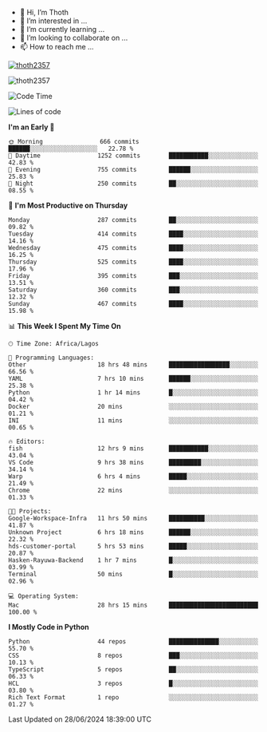 <!---
thoth2357/thoth2357 is a ✨ special ✨ repository because its `README.md` (this file) appears on your GitHub profile.
You can click the Preview link to take a look at your changes.
--->

- 👋 Hi, I’m Thoth
- 👀 I’m interested in ...
- 🌱 I’m currently learning ...
- 💞️ I’m looking to collaborate on ...
- 📫 How to reach me ...


<p align="left"> <a href="https://github.com/ryo-ma/github-profile-trophy"><img src="https://github-profile-trophy.vercel.app/?username=thoth2357&theme=gruvbox&no-bg=true&no-frame=false&title=MultiLanguage,Commits,Repositories,Stars,Followers,PullRequest,Reviews,Issues" alt="thoth2357" /></a> </p>

<p align="left"> <img src="https://komarev.com/ghpvc/?username=thoth2357&label=Profile%20views&color=0e75b6&style=flat" alt="thoth2357" /> </p>

<!--START_SECTION:waka-->
![Code Time](http://img.shields.io/badge/Code%20Time-3%2C056%20hrs%2039%20mins-blue)

![Lines of code](https://img.shields.io/badge/From%20Hello%20World%20I%27ve%20Written-30.9%20million%20lines%20of%20code-blue)

**I'm an Early 🐤** 

```text
🌞 Morning                666 commits         ██████░░░░░░░░░░░░░░░░░░░   22.78 % 
🌆 Daytime                1252 commits        ███████████░░░░░░░░░░░░░░   42.83 % 
🌃 Evening                755 commits         ██████░░░░░░░░░░░░░░░░░░░   25.83 % 
🌙 Night                  250 commits         ██░░░░░░░░░░░░░░░░░░░░░░░   08.55 % 
```
📅 **I'm Most Productive on Thursday** 

```text
Monday                   287 commits         ██░░░░░░░░░░░░░░░░░░░░░░░   09.82 % 
Tuesday                  414 commits         ████░░░░░░░░░░░░░░░░░░░░░   14.16 % 
Wednesday                475 commits         ████░░░░░░░░░░░░░░░░░░░░░   16.25 % 
Thursday                 525 commits         ████░░░░░░░░░░░░░░░░░░░░░   17.96 % 
Friday                   395 commits         ███░░░░░░░░░░░░░░░░░░░░░░   13.51 % 
Saturday                 360 commits         ███░░░░░░░░░░░░░░░░░░░░░░   12.32 % 
Sunday                   467 commits         ████░░░░░░░░░░░░░░░░░░░░░   15.98 % 
```


📊 **This Week I Spent My Time On** 

```text
🕑︎ Time Zone: Africa/Lagos

💬 Programming Languages: 
Other                    18 hrs 48 mins      █████████████████░░░░░░░░   66.56 % 
YAML                     7 hrs 10 mins       ██████░░░░░░░░░░░░░░░░░░░   25.38 % 
Python                   1 hr 14 mins        █░░░░░░░░░░░░░░░░░░░░░░░░   04.42 % 
Docker                   20 mins             ░░░░░░░░░░░░░░░░░░░░░░░░░   01.21 % 
INI                      11 mins             ░░░░░░░░░░░░░░░░░░░░░░░░░   00.65 % 

🔥 Editors: 
fish                     12 hrs 9 mins       ███████████░░░░░░░░░░░░░░   43.04 % 
VS Code                  9 hrs 38 mins       █████████░░░░░░░░░░░░░░░░   34.14 % 
Warp                     6 hrs 4 mins        █████░░░░░░░░░░░░░░░░░░░░   21.49 % 
Chrome                   22 mins             ░░░░░░░░░░░░░░░░░░░░░░░░░   01.33 % 

🐱‍💻 Projects: 
Google-Workspace-Infra   11 hrs 50 mins      ██████████░░░░░░░░░░░░░░░   41.87 % 
Unknown Project          6 hrs 18 mins       ██████░░░░░░░░░░░░░░░░░░░   22.32 % 
hds-customer-portal      5 hrs 53 mins       █████░░░░░░░░░░░░░░░░░░░░   20.87 % 
Hasken-Rayuwa-Backend    1 hr 7 mins         █░░░░░░░░░░░░░░░░░░░░░░░░   03.99 % 
Terminal                 50 mins             █░░░░░░░░░░░░░░░░░░░░░░░░   02.96 % 

💻 Operating System: 
Mac                      28 hrs 15 mins      █████████████████████████   100.00 % 
```

**I Mostly Code in Python** 

```text
Python                   44 repos            ██████████████░░░░░░░░░░░   55.70 % 
CSS                      8 repos             ███░░░░░░░░░░░░░░░░░░░░░░   10.13 % 
TypeScript               5 repos             ██░░░░░░░░░░░░░░░░░░░░░░░   06.33 % 
HCL                      3 repos             █░░░░░░░░░░░░░░░░░░░░░░░░   03.80 % 
Rich Text Format         1 repo              ░░░░░░░░░░░░░░░░░░░░░░░░░   01.27 % 
```




 Last Updated on 28/06/2024 18:39:00 UTC
<!--END_SECTION:waka-->
<!--![](http://github-profile-summary-cards.vercel.app/api/cards/profile-details?username=thoth2357&theme=2077)

![](http://github-profile-summary-cards.vercel.app/api/cards/stats?username=thoth2357&theme=2077)![](http://github-profile-summary-cards.vercel.app/api/cards/productive-time?username=thoth2357&theme=2077&utcOffset=8) -->
